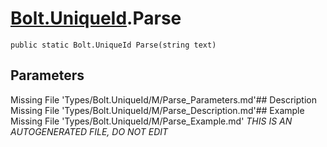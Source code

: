 # [Bolt.UniqueId](Types/Bolt.UniqueId.md).Parse
`public static Bolt.UniqueId Parse(string text)`
## Parameters
Missing File 'Types/Bolt.UniqueId/M/Parse_Parameters.md'## Description
Missing File 'Types/Bolt.UniqueId/M/Parse_Description.md'## Example
Missing File 'Types/Bolt.UniqueId/M/Parse_Example.md'
*THIS IS AN AUTOGENERATED FILE, DO NOT EDIT*
